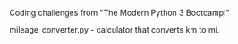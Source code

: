 Coding challenges from "The Modern Python 3 Bootcamp!"

mileage_converter.py          - calculator that converts km to mi.
